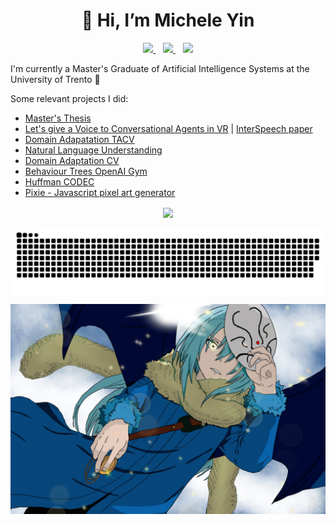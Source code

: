 <h1 align="center">👋 Hi, I’m Michele Yin</h1>

<p align='center'>
  <a href="https://www.linkedin.com/in/michele-yin-42a36a229/">
    <img src="https://img.shields.io/badge/LinkedIn-0077B5?style=for-the-badge&logo=linkedin&logoColor=white"></img>
  </a>&nbsp;&nbsp;
  <a href="https://github.com/BigEmperor26/">
    <img src="https://img.shields.io/badge/GitHub-100000?style=for-the-badge&logo=github&logoColor=white"></img>
  </a>&nbsp;&nbsp;
  <a href="mailto:mickyin3@gmail.com">
    <img src="https://img.shields.io/badge/Gmail-D14836?style=for-the-badge&logo=gmail&logoColor=white"></img>
  </a> 
   <!-- </a>&nbsp;&nbsp;
    <a href="https://BigEmperor26.github.io/">
    <img src="https://img.shields.io/badge/website-000000?style=for-the-badge&logo=About.me&logoColor=white"></img> -->
  </a> 
</p>
</p>

I'm currently a Master's Graduate of Artificial Intelligence Systems at the University of Trento 🤖


Some relevant projects I did:
- [Master's Thesis](https://github.com/BigEmperor26/Michele-Yin-Thesis)
- [Let's give a Voice to Conversational Agents in VR](https://github.com/sislab-unitn/Let-s-Give-a-Voice-to-Conversational-Agents-in-VR) | [InterSpeech paper](https://www.isca-speech.org/archive/interspeech_2023/yin23b_interspeech.html)
- [Domain Adapatation TACV](https://github.com/filippodaniotti/TACV-DA-project)
- [Natural Language Understanding](https://github.com/BigEmperor26/NLU)
- [Domain Adaptation CV](https://github.com/filippodaniotti/DL-domain-adaptation)
- [Behaviour Trees OpenAI Gym](https://github.com/fedeizzo/comparison-NEAT-BT-on-OpenAI-Gyms)
- [Huffman CODEC](https://github.com/BigEmperor26/HuffmanCODEC)
- [Pixie - Javascript pixel art generator](https://pixie-alpha.vercel.app/) 

<p align='center'>
<a href="#">
  <img align="center" src="https://github-readme-stats-five-blue-15.vercel.app/api?username=BigEmperor26&theme=cobalt&show=prs_merged,prs_merged_percentage" />
</a>
<!-- <a href="#">
  <img align="center" src="https://github-readme-stats-five-blue-15.vercel.app/api/top-langs/?username=BigEmperor26&layout=compact&theme=cobalt&hide=jupyter%20notebook" />
</a> -->
</p>
<!-- -
[![Anurag's GitHub stats](https://github-readme-stats-smoky-nine-37.vercel.app/api?username=BigEmperor26)](https://github.com/BigEmperor26/github-readme-stats)
[![Top Langs](https://github-readme-stats-smoky-nine-37.vercel.app/api/top-langs/?username=BigEmperor26&layout=compact)](https://github.com/BigEmperor26/github-readme-stats) -->

<p align='center'>
  <a>
  <img align="center" src="https://github.com/BigEmperor26/bigemperor26/blob/output/github-contribution-grid-snake.svg" />
</a>
</p>
<p align='center'>
<a>
  <img align="center" src="https://github.com/BigEmperor26/bigemperor26/blob/main/rimuru.jpeg" />
</a>
</p>
